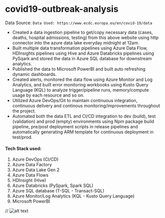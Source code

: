 # covid19-outbreak-analysis

Data Source:
``Data Used: https://www.ecdc.europa.eu/en/covid-19/data``
* Created a data ingestion pipeline to get/copy necessary data (cases, deaths, hospital admissions, testing) from this above website using http connector into the azure data lake everyday midnight at 12am.
* Built multiple data transformation pipelines using Azure Data Flow, HDInsights pipelines using Hive and Azure Databricks pipelines using PySqark and stored the data in Azure SQL database for downstream analytics.
* Published the data to Microsoft PowerBI and built auto refreshing dynamic dashboards.
* Created alerts, monitored the data flow using Azure Monitor and Log Analytics, and built error monitoring workbooks using Kusto Query Language (KQL) to analyze trigger/pipeline runs, memory/compute usage by each resource and so on.
* Utilized Azure DevOps/Git to maintain continuous integration, continuous delivery and continous monitoring/improvements throughout the project.
* Automated both the data ETL and CI/CD integration to dev (build), test (validation) and prod (empty) environments using Npm package build pipeline, pre/post deployment scripts in release pipelines and automatically generating ARM template for continuous deployment in test/prod.

#### Tech Stack used:

1. Azure DevOps (CI/CD)
2. Azure Data Factory
3. Azure Data Lake Gen 2
4. Azure Data Flows
5. HDInsight (Hive)
6. Azure Databricks (PySpark, Spark SQL)
7. Azure SQL database (T-SQL - Transact-SQL)
8. Azure Monitor/Log Analytics (KQL - Kusto Query Language)
9. Microsoft PowerBI

// ![alt text](http://url/to/img.png)
